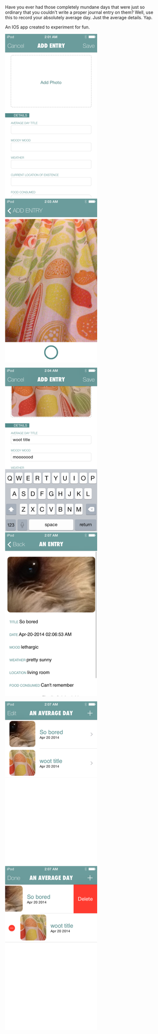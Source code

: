 Have you ever had those completely mundane days that were just so ordinary that you couldn't write a proper journal entry on them? Well, use this to record your absolutely average day. Just the average details. Yap. 

An IOS app created to experiment for fun.

![Alt text](IMG_0015.PNG?raw=true)  ![Alt text](IMG_0017.PNG?raw=true)

![Alt text](IMG_0018.PNG?raw=true)  ![Alt text](IMG_0019.PNG?raw=true)

![Alt text](IMG_0020.PNG?raw=true)  ![Alt text](IMG_0021.PNG?raw=true)